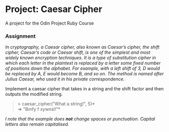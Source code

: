 # Project: Caesar Cipher
A project for the Odin Project Ruby Course

### Assignment

*In cryptography, a Caesar cipher, also known as Caesar’s cipher, the shift cipher, Caesar’s code or Caesar shift, is one of the simplest and most widely known encryption techniques. It is a type of substitution cipher in which each letter in the plaintext is replaced by a letter some fixed number of positions down the alphabet. For example, with a left shift of 3, D would be replaced by A, E would become B, and so on. The method is named after Julius Caesar, who used it in his private correspondence.*

Implement a caesar cipher that takes in a string and the shift factor and then outputs the modified string.

  > \> caesar_cipher("What a string!", 5)*  
  > => "Bmfy f xywnsl!"*

*I note that the example does **not** change spaces or punctuation. Capital letters also remain capitalised.*
